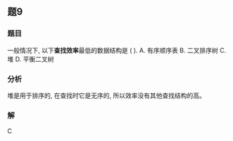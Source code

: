 ## 题9
### 题目
一般情况下, 以下**查找效率**最低的数据结构是 ( ).
A. 有序顺序表 B. 二叉排序树 C. 堆 D. 平衡二叉树
### 分析
堆是用于排序的, 在查找时它是无序的, 所以效率没有其他查找结构的高。
### 解
C
